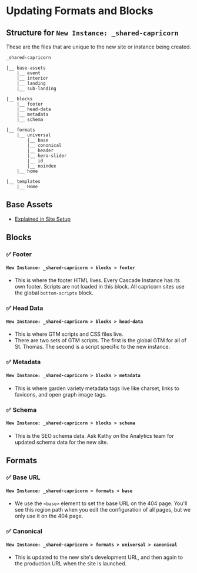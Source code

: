 # Updating Formats and Blocks

## Structure for `New Instance: _shared-capricorn`

These are the files that are unique to the new site or instance being created.

```
_shared-capricorn

|__ base-assets
    |__ event
    |__ interior
    |__ landing
    |__ sub-landing

|__ blocks
    |__ footer
    |__ head-data
    |__ metadata
    |__ schema

|__ formats
    |__ universal
        |__ base
        |__ cononical
        |__ header
        |__ hero-slider
        |__ id
        |__ noindex
    |__ home

|__ templates
    |__ Home
```

## Base Assets

-   [Explained in Site Setup](https://github.com/UniversityOfSaintThomas/Cascade_documentation/blob/main/capricorn/01_site_setup.md#base-assets)

## Blocks

### :white_check_mark: Footer

#### `New Instance: _shared-capricorn > blocks > footer`

-   This is where the footer HTML lives. Every Cascade Instance has its own footer. Scripts are not loaded in this block. All capricorn sites use the global `bottom-scripts` block.

### :white_check_mark: Head Data

#### `New Instance: _shared-capricorn > blocks > head-data`

-   This is where GTM scripts and CSS files live.
-   There are two sets of GTM scripts. The first is the global GTM for all of St. Thomas. The second is a script specific to the new instance.

### :white_check_mark: Metadata

#### `New Instance: _shared-capricorn > blocks > metadata`

-   This is where garden variety metadata tags live like charset, links to favicons, and open graph image tags.

### :white_check_mark: Schema

#### `New Instance: _shared-capricorn > blocks > schema`

-   This is the SEO schema data. Ask Kathy on the Analytics team for updated schema data for the new site.

## Formats

### :white_check_mark: Base URL

#### `New Instance: _shared-capricorn > formats > base`

-   We use the `<base>` element to set the base URL on the 404 page. You'll see this region path when you edit the configuration of all pages, but we only use it on the 404 page.

### :white_check_mark: Canonical

#### `New Instance: _shared-capricorn > formats > universal > canonical`

-   This is updated to the new site's development URL, and then again to the production URL when the site is launched.
